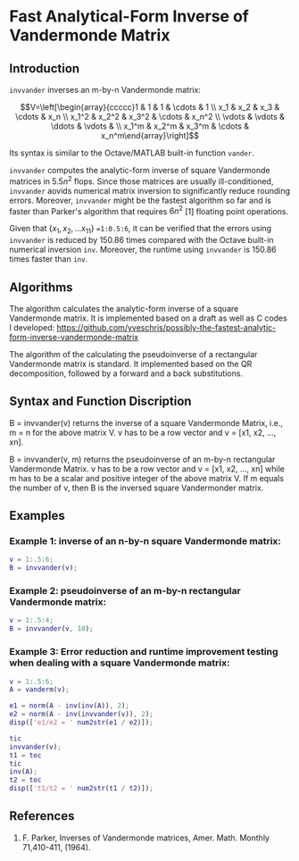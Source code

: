 # Fast Analytical-Form Inverse of Vandermonde Matrix

##  Introduction
`invvander` inverses an m-by-n Vandermonde matrix:
```math
V=\left[\begin{array}{ccccc}1 & 1 & 1 & \cdots & 1 \\ x_1 & x_2 & x_3 & \cdots & x_n \\ x_1^2 & x_2^2 & x_3^2 & \cdots & x_n^2 \\ \vdots & \vdots & \ddots & \vdots & \\ x_1^m & x_2^m & x_3^m & \cdots & x_n^m\end{array}\right]
```
Its syntax is similar to the Octave/MATLAB built-in function `vander`.

`invvander` computes the analytic-form inverse of square Vandermonde matrices in $5.5n^2$ flops. Since those matrices are usually ill-conditioned, `invvander` aovids numerical matrix inversion to significantly reduce rounding errors. Moreover, `invvander` might be the fastest algorithm so far and is faster than Parker's algorithm that requires $6n^2$ [1] floating point operations.

Given that $\{x_1,x_2,...x_{11}\}$ `=1:0.5:6`, it can be verified that the errors using `invvander` is reduced by 150.86 times compared with the Octave built-in numerical inversion `inv`. Moreover, the runtime using `invvander` is 150.86 times faster than `inv`.


## Algorithms
The algorithm calculates the analytic-form inverse of a square Vandermonde matrix. It is implemented
based on a draft as well as C codes I developed: https://github.com/yveschris/possibly-the-fastest-analytic-form-inverse-vandermonde-matrix 

The algorithm of the calculating the pseudoinverse of a rectangular Vandermonde matrix is standard. It  implemented based on the QR decomposition, followed by a forward and a back substitutions. 

## Syntax and Function Discription
B = invvander(v) returns the inverse of a square Vandermonde Matrix, i.e., m = n for the above matrix V. v has to be a row vector and v = [x1, x2, ..., xn].

B = invvander(v, m) returns the pseudoinverse of an m-by-n rectangular Vandermonde Matrix. v has to be a row vector and v = [x1, x2, ..., xn] while m has to be a scalar and positive integer of the above matrix V. If m equals the number of v, then B is the inversed square Vandermonder matrix. 

## Examples

### Example 1: inverse of an n-by-n square Vandermonde matrix:
```matlab
v = 1:.5:6;
B = invvander(v);
```

### Example 2: pseudoinverse of an m-by-n rectangular Vandermonde matrix:
```matlab
v = 1:.5:4;
B = invvander(v, 10);
```

###  Example 3: Error reduction and runtime improvement testing when dealing with a square Vandermonde matrix:
```matlab
v = 1:.5:6;
A = vanderm(v);

e1 = norm(A - inv(inv(A)), 2);
e2 = norm(A - inv(invvander(v)), 2);
disp(['e1/e2 = ' num2str(e1 / e2)]);

tic
invvander(v);
t1 = toc
tic
inv(A);
t2 = toc
disp(['t1/t2 = ' num2str(t1 / t2)]);
```

## References

1. F. Parker, Inverses of Vandermonde matrices, Amer. Math. Monthly 71,410-411, (1964).
